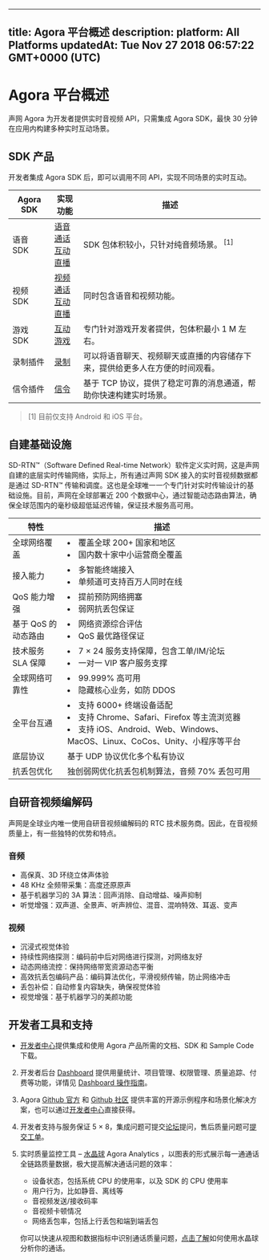 
---
title: Agora 平台概述
description: 
platform: All Platforms
updatedAt: Tue Nov 27 2018 06:57:22 GMT+0000 (UTC)
---
# Agora 平台概述
声网 Agora 为开发者提供实时音视频 API，只需集成 Agora SDK，最快 30 分钟在应用内构建多种实时互动场景。

## SDK 产品

开发者集成 Agora SDK 后，即可以调用不同 API，实现不同场景的实时互动。

| Agora SDK      | 实现功能             | 描述                                                         |
| -------- | -------------------- | ------------------------------------------------------------ |
| 语音 SDK  | [语音通话](../../cn/Voice/product_voice.md)<br>[互动直播](../../cn/Interactive%20Broadcast/product_live.md) | SDK 包体积较小，只针对纯音频场景。<sup> [1]</sup>            |
| 视频 SDK  | [视频通话](../../cn/Video/product_video.md)<br>[互动直播](../../cn/Interactive%20Broadcast/product_live.md) | 同时包含语音和视频功能。                                     |
| 游戏 SDK  | [互动游戏](../../cn/Interactive%20Gaming/product_gaming.md)            | 专门针对游戏开发者提供，包体积最小 1 M 左右。                |
| 录制插件 | [录制](../../cn/Recording/product_recording.md)             | 可以将语音聊天、视频聊天或直播的内容储存下来，提供给更多人在方便的时间观看。 |
| 信令插件 | [信令](../../cn/Signaling/product_signaling.md)             | 基于 TCP 协议，提供了稳定可靠的消息通道，帮助你快速构建实时场景。 |

> [1] 目前仅支持 Android 和 iOS 平台。

## 自建基础设施
SD-RTN™（Software Defined Real-time Network）软件定义实时网，这是声网自建的底层实时传输网络，实际上，所有通过声网 SDK 接入的实时音视频数据都是通过 SD-RTN™ 传输和调度。这也是全球唯一一个专门针对实时传输设计的基础设施。目前，声网在全球部署近 200 个数据中心，通过智能动态路由算法，确保全球范围内的毫秒级超低延迟传输，保证技术服务高可用。

| 特性                | 描述                                                         |
| ------------------- | ------------------------------------------------------------ |
| 全球网络覆盖        | <li>覆盖全球 200+ 国家和地区<li>国内数十家中小运营商全覆盖           |
| 接入能力            | <li>多智能终端接入<li>单频道可支持百万人同时在线             |
| QoS 能力增强        | <li>提前预防网络拥塞<li>弱网抗丢包保证                       |
| 基于 QoS 的动态路由 | <li>网络资源综合评估<li>QoS 最优路径保证                     |
| 技术服务 SLA 保障   | <li>7 &times; 24 服务支持保障，包含工单/IM/论坛<li>一对一 VIP 客户服务支撑 |
| 全球网络可靠性   | <li>99.999% 高可用<li>隐藏核心业务，如防 DDOS |
| 全平台互通          | <li>支持 6000+ 终端设备适配<li>支持 Chrome、Safari、Firefox 等主流浏览器<li>支持 iOS、Android、Web、Windows、MacOS、Linux、CoCos、Unity、小程序等平台 |
| 底层协议            | 基于 UDP 协议优化多个私有协议                                |
| 抗丢包优化          | 独创弱网优化抗丢包机制算法，音频 70% 丢包可用                |

## 自研音视频编解码

声网是全球业内唯一使用自研音视频编解码的 RTC 技术服务商。因此，在音视频质量上，有一些独特的优势和特点。

### 音频

- 高保真、3D 环绕立体声体验
- 48 KHz 全频带采集：高度还原原声
- 基于机器学习的 3A 算法：回声消除、自动增益、噪声抑制
- 听觉增强：双声道、全景声、听声辨位、混音、混响特效、耳返、变声

### 视频

- 沉浸式视觉体验
- 持续性网络探测：编码前中后对网络进行探测，对网络友好
- 动态网络流控：保持网络带宽资源动态平衡
- 高效抗丢包编码产品：编码算法优化，平滑视频传输，防止网络冲击
- 丢包补偿：自动修复内容缺失，确保视觉体验
- 视觉增强：基于机器学习的美颜功能

## 开发者工具和支持

- [开发者中心](https://docs.agora.io/cn)提供集成和使用 Agora 产品所需的文档、SDK 和 Sample Code 下载。
2. 开发者后台 [Dashboard](https://dashboard.agora.io/stat) 提供用量统计、项目管理、权限管理、质量追踪、付费等功能，详情见 [Dashboard 操作指南](../../cn/Interactive%20Broadcast/dashboard.md)。
3. Agora [Github 官方](https://github.com/AgoraIO) 和 [Github 社区](https://github.com/AgoraIO-Community) 提供丰富的开源示例程序和场景化解决方案，也可以通过[开发者中心](https://docs.agora.io/cn/Agora%20Platform/sampleapps)直接获得。
6. 开发者支持与服务保证 5 &times; 8，集成问题可提交[论坛](https://dev.agora.io/cn/)提问，售后质量问题可[提交工单](https://dashboard.agora.io/show-ticket-submission)。
7. 实时质量监控工具 – [水晶球](https://dashboard.agora.io/analytics/call/search) Agora Analytics ，以图表的形式展示每一通通话全链路质量数据，极大提高解决通话问题的效率：
   - 设备状态，包括系统 CPU 的使用率，以及 SDK 的 CPU 使用率
   - 用户行为，比如静音、离线等
   - 音视频发送/接收码率
   - 音视频卡顿情况
   - 网络丢包率，包括上行丢包和端到端丢包

   你可以快速从视图和数据指标中识别通话质量问题，[点击了解](https://dashboard.agora.io/analytics/call/tutorial)如何使用水晶球分析你的通话。
